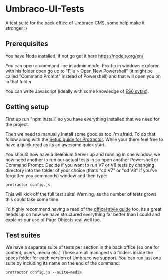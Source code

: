 # Umbraco-UI-Tests

A test suite for the back office of Umbraco CMS, some help make it stronger :)

## Prerequisites

You have Node installed, if not go get it here https://nodejs.org/en/

You can open a command line in admin mode. Pro-tip in windows explorer with his folder open go up to "File > Open New Powershell" (it might be called "Command Prompt" instead of Powershell) and that will open you on in that folder.

You can write Javascript (ideally with some knowledge of [ES6 sytax](http://es6-features.org/)).

## Getting setup

First up run "npm install" so you have everything installed that we need for the project.

Then we need to manually install some goodies too I'm afraid. To do that follow along with the [Setup guide for Protractor](http://www.protractortest.org/#/tutorial#setup). While your there feel free to have a quick read as its an awesome quick start.

You should now have a Selenium Server up and running in one window, we now need another to run our actual tests in so open another Powershell or Command Prompt. Decide if you want to run V7 or V8 tests by changing directory into the folder of your choice (thats "cd V7" or "cd V8" if you've forgotten you commands) window and then type:

    protractor config.js

This will kick off the full test suite! Warning, as the number of tests grows this could take some time.

I'd highly recommend having a read of the [offical style guide](http://www.protractortest.org/#/style-guide) too, its a great heads up on how we have structured everything far better than I could and explains our use of Page Objects real well too.

## Test suites

We have a separate suite of tests per section in the back office (so one for content, users, media etc.) These are all managed via folders inside the specs folder for each version of Umbraco we support. You can run just one suite by including its name on the end of the command:

    protractor config.js --suite=media
